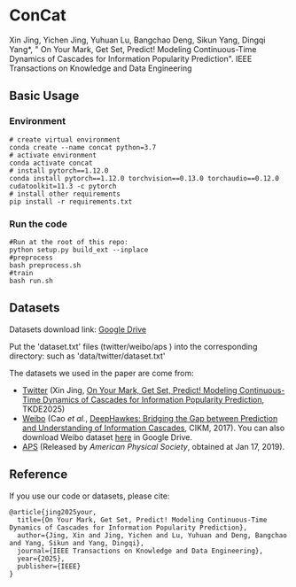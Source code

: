 # ConCat
Xin Jing, Yichen Jing, Yuhuan Lu, Bangchao Deng, Sikun Yang, Dingqi Yang*, "
On Your Mark, Get Set, Predict! Modeling Continuous-Time Dynamics of Cascades
for Information Popularity Prediction". IEEE Transactions on Knowledge and Data Engineering 


## Basic Usage

### Environment

```shell
# create virtual environment
conda create --name concat python=3.7
# activate environment
conda activate concat
# install pytorch==1.12.0
conda install pytorch==1.12.0 torchvision==0.13.0 torchaudio==0.12.0 cudatoolkit=11.3 -c pytorch
# install other requirements
pip install -r requirements.txt
```

### Run the code
```shell
#Run at the root of this repo:
python setup.py build_ext --inplace
#preprocess
bash preprocess.sh
#train
bash run.sh

```


## Datasets
Datasets download link: [Google Drive](https://drive.google.com/file/d/1dGdIzyFiRVBsdTek2x5r7s7-fqKrJA_q/view?usp=drive_link)

Put the 'dataset.txt' files (twitter/weibo/aps ) into the corresponding directory: such as 'data/twitter/dataset.txt'

The datasets we used in the paper are come from:

- [Twitter](https://drive.google.com/file/d/1dGdIzyFiRVBsdTek2x5r7s7-fqKrJA_q/view?usp=drive_link ) (Xin Jing, [On Your Mark, Get Set, Predict! Modeling Continuous-Time Dynamics of Cascades for Information Popularity Prediction](https://ieeexplore.ieee.org/abstract/document/11072054), TKDE2025)
- [Weibo](https://github.com/CaoQi92/DeepHawkes) (Cao *et al.*, [DeepHawkes: Bridging the Gap between 
Prediction and Understanding of Information Cascades](https://dl.acm.org/doi/10.1145/3132847.3132973), CIKM, 2017). You can also download Weibo dataset [here](https://drive.google.com/file/d/1fgkLeFRYQDQOKPujsmn61sGbJt6PaERF/view?usp=sharing) in Google Drive.  
- [APS](https://journals.aps.org/datasets) (Released by *American Physical Society*, obtained at Jan 17, 2019).

## Reference
If you use our code or datasets, please cite:
```
@article{jing2025your,
  title={On Your Mark, Get Set, Predict! Modeling Continuous-Time Dynamics of Cascades for Information Popularity Prediction},
  author={Jing, Xin and Jing, Yichen and Lu, Yuhuan and Deng, Bangchao and Yang, Sikun and Yang, Dingqi},
  journal={IEEE Transactions on Knowledge and Data Engineering},
  year={2025},
  publisher={IEEE}
}


```

  



